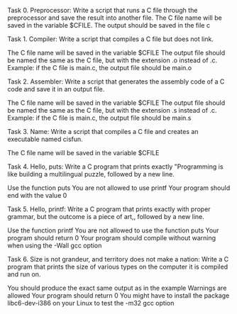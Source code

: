 Task 0. Preprocessor: Write a script that runs a C file through the preprocessor and save the result into another file. The C file name will be saved in the variable $CFILE. The output should be saved in the file c

Task 1. Compiler: Write a script that compiles a C file but does not link.

The C file name will be saved in the variable $CFILE
The output file should be named the same as the C file, but with the extension .o instead of .c.
Example: if the C file is main.c, the output file should be main.o

Task 2. Assembler: Write a script that generates the assembly code of a C code and save it in an output file.

The C file name will be saved in the variable $CFILE
The output file should be named the same as the C file, but with the extension .s instead of .c.
Example: if the C file is main.c, the output file should be main.s

Task 3. Name: Write a script that compiles a C file and creates an executable named cisfun.

The C file name will be saved in the variable $CFILE

Task 4. Hello, puts: Write a C program that prints exactly "Programming is like building a multilingual puzzle, followed by a new line.

Use the function puts
You are not allowed to use printf
Your program should end with the value 0

Task 5. Hello, printf: Write a C program that prints exactly with proper grammar, but the outcome is a piece of art,, followed by a new line.

Use the function printf
You are not allowed to use the function puts
Your program should return 0
Your program should compile without warning when using the -Wall gcc option

Task 6. Size is not grandeur, and territory does not make a nation: Write a C program that prints the size of various types on the computer it is compiled and run on.

You should produce the exact same output as in the example
Warnings are allowed
Your program should return 0
You might have to install the package libc6-dev-i386 on your Linux to test the -m32 gcc option